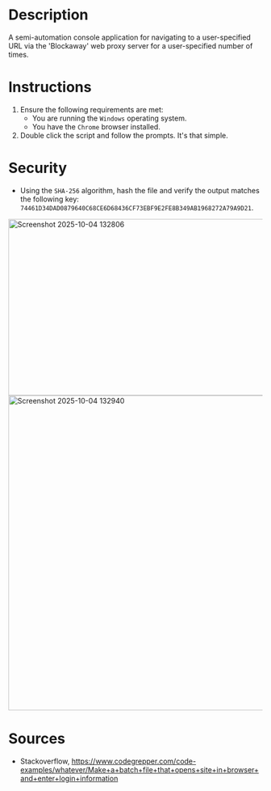 # Description
A semi-automation console application for navigating to a user-specified URL via the 'Blockaway' web proxy server for a user-specified number of times. 

# Instructions
1. Ensure the following requirements are met:
   - You are running the `Windows` operating system.
   - You have the `Chrome` browser installed.
1. Double click the script and follow the prompts. It's that simple.

# Security
- Using the `SHA-256` algorithm, hash the file and verify the output matches the following key: `74461D34DAD0879640C68CE6D68436CF73EBF9E2FE8B349AB1968272A79A9D21`.
<img width="1472" height="349" alt="Screenshot 2025-10-04 132806" src="https://github.com/user-attachments/assets/7e039fb6-13e0-4cbd-9b91-9f533aa3f5ce" />
<img width="1333" height="623" alt="Screenshot 2025-10-04 132940" src="https://github.com/user-attachments/assets/d60fb710-371f-46d4-9bc3-309dc80e613b" />

# Sources
- Stackoverflow, https://www.codegrepper.com/code-examples/whatever/Make+a+batch+file+that+opens+site+in+browser+and+enter+login+information
